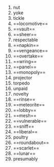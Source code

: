 1. nut
2. yoke
3. tickle
4. ==locomotive==
5. ==vault==
6. ==sheer==
7. respectable
8. ==napkin==
9. ==vengeance==
10. ==overtake==
11. ==wring==
12. ==panel==
13. ==monopoly==
14. projector
15. torpedo
16. unpaid
17. novelty
18. ==rinse==
19. ==meteorite==
20. ==lobby==
21. ==mesh==
22. ==vulnerable==
23. ==sniff==
24. ==liberal==
25. poultry
26. ==roundabout==
27. ==scarlet==
28. ==lunar==
29. presumably

